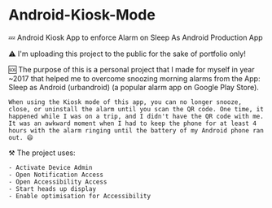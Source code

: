 # Android-Kiosk-Mode
💤 Android Kiosk App to enforce Alarm on Sleep As Android Production App

⚠️ I'm uploading this project to the public for the sake of portfolio only!

🆘 The purpose of this is a personal project that I made for myself in year ~2017 that helped me to overcome snoozing morning alarms from the App: Sleep as Android (urbandroid) (a popular alarm app on Google Play Store).

`When using the Kiosk mode of this app, you can no longer snooze, close, or uninstall the alarm until you scan the QR code. One time, it happened while I was on a trip, and I didn't have the QR code with me. It was an awkward moment when I had to keep the phone for at least 4 hours with the alarm ringing until the battery of my Android phone ran out. 😄`

⚒️ The project uses:
```
- Activate Device Admin
- Open Notification Access
- Open Accessibility Access
- Start heads up display
- Enable optimisation for Accessibility
```
